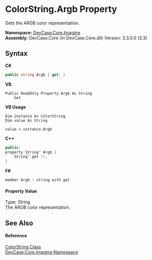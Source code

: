 # ColorString.Argb Property 
 

Gets the ARGB color representation.

**Namespace:**&nbsp;<a href="N_DevCase_Core_Imaging">DevCase.Core.Imaging</a><br />**Assembly:**&nbsp;DevCase.Core (in DevCase.Core.dll) Version: 3.3.0.0 (3.3)

## Syntax

**C#**<br />
``` C#
public string Argb { get; }
```

**VB**<br />
``` VB
Public ReadOnly Property Argb As String
	Get
```

**VB Usage**<br />
``` VB Usage
Dim instance As ColorString
Dim value As String

value = instance.Argb

```

**C++**<br />
``` C++
public:
property String^ Argb {
	String^ get ();
}
```

**F#**<br />
``` F#
member Argb : string with get

```


#### Property Value
Type: String<br />The ARGB color representation.

## See Also


#### Reference
<a href="T_DevCase_Core_Imaging_ColorString">ColorString Class</a><br /><a href="N_DevCase_Core_Imaging">DevCase.Core.Imaging Namespace</a><br />